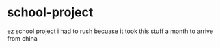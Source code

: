 # school-project
ez school project i had to rush becuase it took this stuff a month to arrive from china

